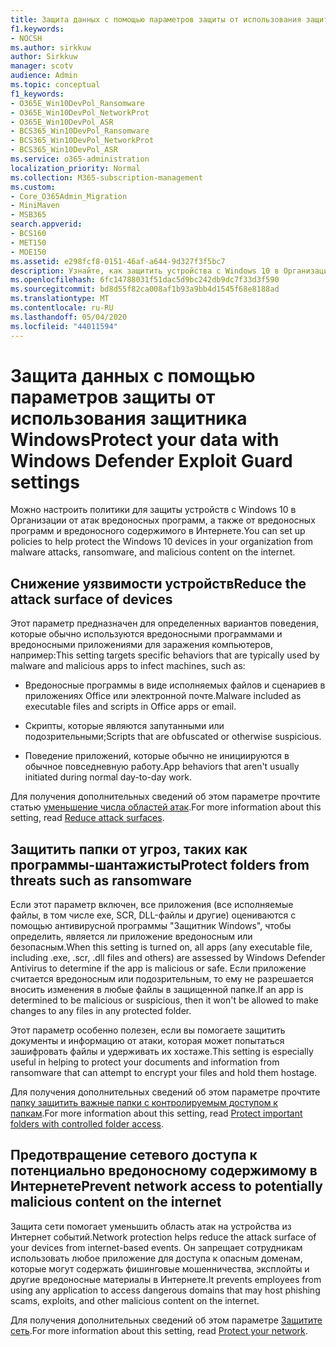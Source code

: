 ```yaml
---
title: Защита данных с помощью параметров защиты от использования защитника Windows
f1.keywords:
- NOCSH
ms.author: sirkkuw
author: Sirkkuw
manager: scotv
audience: Admin
ms.topic: conceptual
f1_keywords:
- O365E_Win10DevPol_Ransomware
- O365E_Win10DevPol_NetworkProt
- O365E_Win10DevPol_ASR
- BCS365_Win10DevPol_Ransomware
- BCS365_Win10DevPol_NetworkProt
- BCS365_Win10DevPol_ASR
ms.service: o365-administration
localization_priority: Normal
ms.collection: M365-subscription-management
ms.custom:
- Core_O365Admin_Migration
- MiniMaven
- MSB365
search.appverid:
- BCS160
- MET150
- MOE150
ms.assetid: e298fcf8-0151-46af-a644-9d327f3f5bc7
description: Узнайте, как защитить устройства с Windows 10 в Организации от атак вредоносных программ и вредоносных программ, а также вредоносного содержимого в Интернете.
ms.openlocfilehash: 6fc14788031f51dac5d9bc242db9dc7f33d3f590
ms.sourcegitcommit: bd8d55f82ca008af1b93a9bb4d1545f68e8188ad
ms.translationtype: MT
ms.contentlocale: ru-RU
ms.lasthandoff: 05/04/2020
ms.locfileid: "44011594"
---
```

# <a name="protect-your-data-with-windows-defender-exploit-guard-settings"></a><span data-ttu-id="2aeb7-103">Защита данных с помощью параметров защиты от использования защитника Windows</span><span class="sxs-lookup"><span data-stu-id="2aeb7-103">Protect your data with Windows Defender Exploit Guard settings</span></span>

<span data-ttu-id="2aeb7-104">Можно настроить политики для защиты устройств с Windows 10 в Организации от атак вредоносных программ, а также от вредоносных программ и вредоносного содержимого в Интернете.</span><span class="sxs-lookup"><span data-stu-id="2aeb7-104">You can set up policies to help protect the Windows 10 devices in your organization from malware attacks, ransomware, and malicious content on the internet.</span></span>
  
## <a name="reduce-the-attack-surface-of-devices"></a><span data-ttu-id="2aeb7-105">Снижение уязвимости устройств</span><span class="sxs-lookup"><span data-stu-id="2aeb7-105">Reduce the attack surface of devices</span></span>

<span data-ttu-id="2aeb7-106">Этот параметр предназначен для определенных вариантов поведения, которые обычно используются вредоносными программами и вредоносными приложениями для заражения компьютеров, например:</span><span class="sxs-lookup"><span data-stu-id="2aeb7-106">This setting targets specific behaviors that are typically used by malware and malicious apps to infect machines, such as:</span></span>
  
- <span data-ttu-id="2aeb7-107">Вредоносные программы в виде исполняемых файлов и сценариев в приложениях Office или электронной почте.</span><span class="sxs-lookup"><span data-stu-id="2aeb7-107">Malware included as executable files and scripts in Office apps or email.</span></span>
    
- <span data-ttu-id="2aeb7-108">Скрипты, которые являются запутанными или подозрительными;</span><span class="sxs-lookup"><span data-stu-id="2aeb7-108">Scripts that are obfuscated or otherwise suspicious.</span></span>
    
- <span data-ttu-id="2aeb7-109">Поведение приложений, которые обычно не инициируются в обычное повседневную работу.</span><span class="sxs-lookup"><span data-stu-id="2aeb7-109">App behaviors that aren't usually initiated during normal day-to-day work.</span></span>
    
<span data-ttu-id="2aeb7-110">Для получения дополнительных сведений об этом параметре прочтите статью [уменьшение числа областей атак](https://docs.microsoft.com/windows/security/threat-protection/microsoft-defender-atp/exploit-protection).</span><span class="sxs-lookup"><span data-stu-id="2aeb7-110">For more information about this setting, read [Reduce attack surfaces](https://docs.microsoft.com/windows/security/threat-protection/microsoft-defender-atp/exploit-protection).</span></span>
  
## <a name="protect-folders-from-threats-such-as-ransomware"></a><span data-ttu-id="2aeb7-111">Защитить папки от угроз, таких как программы-шантажисты</span><span class="sxs-lookup"><span data-stu-id="2aeb7-111">Protect folders from threats such as ransomware</span></span>

<span data-ttu-id="2aeb7-112">Если этот параметр включен, все приложения (все исполняемые файлы, в том числе exe, SCR, DLL-файлы и другие) оцениваются с помощью антивирусной программы "Защитник Windows", чтобы определить, является ли приложение вредоносным или безопасным.</span><span class="sxs-lookup"><span data-stu-id="2aeb7-112">When this setting is turned on, all apps (any executable file, including .exe, .scr, .dll files and others) are assessed by Windows Defender Antivirus to determine if the app is malicious or safe.</span></span> <span data-ttu-id="2aeb7-113">Если приложение считается вредоносным или подозрительным, то ему не разрешается вносить изменения в любые файлы в защищенной папке.</span><span class="sxs-lookup"><span data-stu-id="2aeb7-113">If an app is determined to be malicious or suspicious, then it won't be allowed to make changes to any files in any protected folder.</span></span>
  
<span data-ttu-id="2aeb7-114">Этот параметр особенно полезен, если вы помогаете защитить документы и информацию от атаки, которая может попытаться зашифровать файлы и удерживать их хостаже.</span><span class="sxs-lookup"><span data-stu-id="2aeb7-114">This setting is especially useful in helping to protect your documents and information from ransomware that can attempt to encrypt your files and hold them hostage.</span></span>
  
<span data-ttu-id="2aeb7-115">Для получения дополнительных сведений об этом параметре прочтите [папку защитить важные папки с контролируемым доступом к папкам](https://docs.microsoft.com/mem/configmgr/protect/deploy-use/create-deploy-exploit-guard-policy#bkmk_CFA).</span><span class="sxs-lookup"><span data-stu-id="2aeb7-115">For more information about this setting, read [Protect important folders with controlled folder access](https://docs.microsoft.com/mem/configmgr/protect/deploy-use/create-deploy-exploit-guard-policy#bkmk_CFA).</span></span>
  
## <a name="prevent-network-access-to-potentially-malicious-content-on-the-internet"></a><span data-ttu-id="2aeb7-116">Предотвращение сетевого доступа к потенциально вредоносному содержимому в Интернете</span><span class="sxs-lookup"><span data-stu-id="2aeb7-116">Prevent network access to potentially malicious content on the internet</span></span>

<span data-ttu-id="2aeb7-117">Защита сети помогает уменьшить область атак на устройства из Интернет событий.</span><span class="sxs-lookup"><span data-stu-id="2aeb7-117">Network protection helps reduce the attack surface of your devices from internet-based events.</span></span> <span data-ttu-id="2aeb7-118">Он запрещает сотрудникам использовать любое приложение для доступа к опасным доменам, которые могут содержать фишинговые мошенничества, эксплойты и другие вредоносные материалы в Интернете.</span><span class="sxs-lookup"><span data-stu-id="2aeb7-118">It prevents employees from using any application to access dangerous domains that may host phishing scams, exploits, and other malicious content on the internet.</span></span>
  
<span data-ttu-id="2aeb7-119">Для получения дополнительных сведений об этом параметре [Защитите сеть](https://docs.microsoft.com/mem/configmgr/protect/deploy-use/create-deploy-exploit-guard-policy#bkmk_Nwp).</span><span class="sxs-lookup"><span data-stu-id="2aeb7-119">For more information about this setting, read [Protect your network](https://docs.microsoft.com/mem/configmgr/protect/deploy-use/create-deploy-exploit-guard-policy#bkmk_Nwp).</span></span>
  

